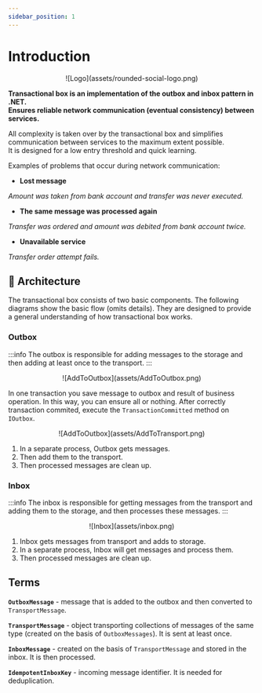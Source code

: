 ```yaml
---
sidebar_position: 1
---
```


# Introduction

<div align="center">
![Logo](assets/rounded-social-logo.png)
</div>

**Transactional box is an implementation of the outbox and inbox pattern in .NET.**   
**Ensures reliable network communication (eventual consistency) between services.**

All complexity is taken over by the transactional box and simplifies communication between services to the maximum extent possible.   
It is designed for a low entry threshold and quick learning.

Examples of problems that occur during network communication:
-  **Lost message**

*Amount was taken from bank account and transfer was never executed.*

- **The same message was processed again**

*Transfer was ordered and amount was debited from bank account twice.*

- **Unavailable service**

*Transfer order attempt fails.*

## :european_castle: Architecture
The transactional box consists of two basic components.
The following diagrams show the basic flow (omits details).
They are designed to provide a general understanding of how transactional box works.

### Outbox
:::info
The outbox is responsible for adding messages to the storage and then adding at least once to the transport.
:::
<div align="center">
![AddToOutbox](assets/AddToOutbox.png)
</div>

In one transaction you save message to outbox and result of business operation. In this way, you can ensure all or nothing. After correctly transaction commited, execute the `TransactionCommitted` method on `IOutbox`.

<div align="center">
![AddToOutbox](assets/AddToTransport.png)
</div>

1. In a separate process, Outbox gets messages.
2. Then add them to the transport.
3. Then processed messages are clean up.

### Inbox 
:::info
The inbox is responsible for getting messages from the transport and adding them to the storage, and then processes these messages.
:::
<div align="center">
![Inbox](assets/inbox.png)
</div>

1. Inbox gets messages from transport and adds to storage.
2. In a separate process, Inbox will get messages and process them.
3. Then processed messages are clean up.

## Terms
**`OutboxMessage`** - message that is added to the outbox and then converted to `TransportMessage`.

**`TransportMessage`** - object transporting collections of messages of the same type (created on the basis of `OutboxMessages`). It is sent at least once.

**`InboxMessage`** - created on the basis of `TransportMessage` and stored in the inbox. It is then processed.

**`IdempotentInboxKey`** - incoming message identifier. It is needed for deduplication.